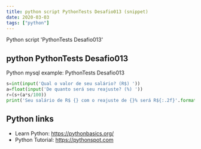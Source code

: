 ```yaml
---
title: python script PythonTests Desafio013 (snippet)
date: 2020-03-03
tags: ["python"]
---
```

Python script 'PythonTests Desafio013'


## python PythonTests Desafio013

Python mysql example: PythonTests Desafio013

```python
s=int(input('Qual o valor de seu salário? (R$) '))
a=float(input('De quanto será seu reajuste? (%) '))
r=(s+(a*s/100))
print('Seu salário de R$ {} com o reajuste de {}% será R${:.2f}'.format(s,a,r))


```

## Python links

- Learn Python: https://pythonbasics.org/
- Python Tutorial: https://pythonspot.com

